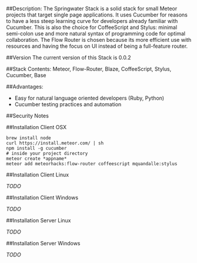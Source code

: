 ##Description:
The Springwater Stack is a solid stack for small Meteor projects that target single page applications. It uses Cucumber for reasons to have a less steep learning curve for developers already familiar with Cucumber. This is also the choice for CoffeeScript and Stylus: minimal semi-colon use and more natural syntax of programming code for optimal collaboration. The Flow Router is chosen because its more efficient use with resources and having the focus on UI instead of being a full-feature router.

##Version
The current version of this Stack is 0.0.2

##Stack Contents:
Meteor, Flow-Router, Blaze, CoffeeScript, Stylus, Cucumber, Base

##Advantages:
* Easy for natural language oriented developers (Ruby, Python)
* Cucumber testing practices and automation

##Security Notes


##Installation Client OSX  

```
brew install node
curl https://install.meteor.com/ | sh
npm install -g cucumber
# inside your project directory
meteor create *appname*
meteor add meteorhacks:flow-router coffeescript mquandalle:stylus
```

##Installation Client Linux

*TODO*

##Installation Client Windows

*TODO*

##Installation Server Linux

*TODO*

##Installation Server Windows

*TODO*
